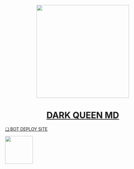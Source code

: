    <p align="center">  
  <a href="https://telegra.ph/file/cf16fa556d0012fec28b7.mp4">
    <img height="300" src="https://telegra.ph/file/2410f13a9a02224c996af.jpg">
    <h1 align="center"> DARK QUEEN MD </h1>



❑ BOT DEPLOY SITE

<a href="https://dark-queen-md-v1-deploy-site-9af0dac1a8e7.herokuapp.com"><img src="https://telegra.ph/file/2410f13a9a02224c996af.jpg" align="center" width="90" /> </a>
